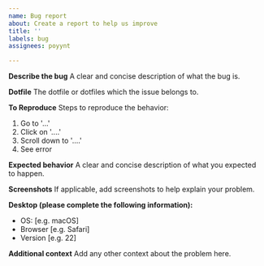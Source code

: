 ```yaml
---
name: Bug report
about: Create a report to help us improve
title: ''
labels: bug
assignees: poyynt

---
```


**Describe the bug**
A clear and concise description of what the bug is.

**Dotfile**
The dotfile or dotfiles which the issue belongs to.

**To Reproduce**
Steps to reproduce the behavior:
1. Go to '...'
2. Click on '....'
3. Scroll down to '....'
4. See error

**Expected behavior**
A clear and concise description of what you expected to happen.

**Screenshots**
If applicable, add screenshots to help explain your problem.

**Desktop (please complete the following information):**
 - OS: [e.g. macOS]
 - Browser [e.g. Safari]
 - Version [e.g. 22]

**Additional context**
Add any other context about the problem here.
